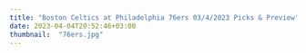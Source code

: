 ```yaml
---
title: "Boston Celtics at Philadelphia 76ers 03/4/2023 Picks & Preview"
date: 2023-04-04T20:52:46+03:00
thumbnail:  "76ers.jpg"
---
```


